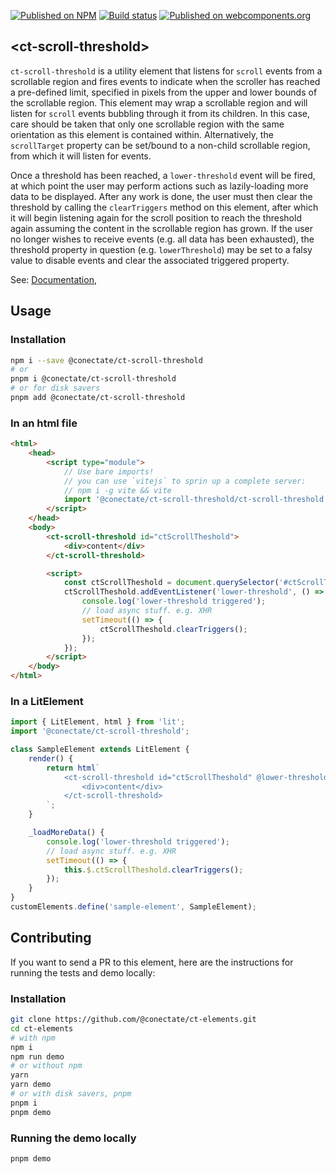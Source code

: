 [![Published on NPM](https://img.shields.io/npm/v/@conectate/ct-scroll-threshold.svg)](https://www.npmjs.com/package/@conectate/ct-scroll-threshold)
[![Build status](https://travis-ci.org/PolymerElements/ct-scroll-threshold.svg?branch=master)](https://travis-ci.org/PolymerElements/ct-scroll-threshold)
[![Published on webcomponents.org](https://img.shields.io/badge/webcomponents.org-published-blue.svg)](https://webcomponents.org/element/@conectate/ct-scroll-threshold)

## &lt;ct-scroll-threshold&gt;

`ct-scroll-threshold` is a utility element that listens for `scroll` events from a
scrollable region and fires events to indicate when the scroller has reached a pre-defined
limit, specified in pixels from the upper and lower bounds of the scrollable region.
This element may wrap a scrollable region and will listen for `scroll` events bubbling
through it from its children. In this case, care should be taken that only one scrollable
region with the same orientation as this element is contained within. Alternatively,
the `scrollTarget` property can be set/bound to a non-child scrollable region, from which
it will listen for events.

Once a threshold has been reached, a `lower-threshold`<!--  or `upper-threshold` --> event will
be fired, at which point the user may perform actions such as lazily-loading more data
to be displayed. After any work is done, the user must then clear the threshold by
calling the `clearTriggers` method on this element, after which it will
begin listening again for the scroll position to reach the threshold again assuming
the content in the scrollable region has grown. If the user no longer wishes to receive
events (e.g. all data has been exhausted), the threshold property in question (e.g.
`lowerThreshold`) may be set to a falsy value to disable events and clear the associated
triggered property.

See: [Documentation](https://github.com/Conectate/ct-elements/tree/master/packages/ct-scroll-threshold),

<!-- [Demo](https://github.com/conectate/ct-scroll-threshold/demo/demo/index.html). -->

## Usage

### Installation

```bash
npm i --save @conectate/ct-scroll-threshold
# or
pnpm i @conectate/ct-scroll-threshold
# or for disk savers
pnpm add @conectate/ct-scroll-threshold
```

### In an html file

```html
<html>
	<head>
		<script type="module">
			// Use bare imports!
			// you can use `vitejs` to sprin up a complete server:
			// npm i -g vite && vite
			import '@conectate/ct-scroll-threshold/ct-scroll-threshold.js';
		</script>
	</head>
	<body>
		<ct-scroll-threshold id="ctScrollTheshold">
			<div>content</div>
		</ct-scroll-threshold>

		<script>
			const ctScrollTheshold = document.querySelector('#ctScrollTheshold');
			ctScrollTheshold.addEventListener('lower-threshold', () => {
			    console.log('lower-threshold triggered');
			    // load async stuff. e.g. XHR
			    setTimeout(() => {
			        ctScrollTheshold.clearTriggers();
			    });
			});
		</script>
	</body>
</html>
```

### In a LitElement

```js
import { LitElement, html } from 'lit';
import '@conectate/ct-scroll-threshold';

class SampleElement extends LitElement {
    render() {
        return html`
            <ct-scroll-threshold id="ctScrollTheshold" @lower-threshold="${this._loadMoreData}">
                <div>content</div>
            </ct-scroll-threshold>
        `;
    }

    _loadMoreData() {
        console.log('lower-threshold triggered');
        // load async stuff. e.g. XHR
        setTimeout(() => {
            this.$.ctScrollTheshold.clearTriggers();
        });
    }
}
customElements.define('sample-element', SampleElement);
```

## Contributing

If you want to send a PR to this element, here are
the instructions for running the tests and demo locally:

### Installation

```sh
git clone https://github.com/@conectate/ct-elements.git
cd ct-elements
# with npm
npm i
npm run demo
# or without npm
yarn
yarn demo
# or with disk savers, pnpm
pnpm i
pnpm demo
```

### Running the demo locally

```sh
pnpm demo
```
